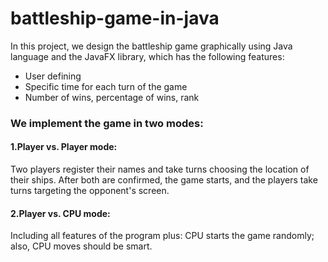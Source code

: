 # battleship-game-in-java
In this project, we design the battleship game graphically using Java language and the JavaFX library, which has the following features:
- User defining
- Specific time for each turn of the game
- Number of wins, percentage of wins, rank

### We implement the game in two modes:
#### 1.Player vs. Player mode:
Two players register their names and take turns choosing the location of their ships. After both are confirmed, the game starts, and the players take turns targeting the opponent's screen.
#### 2.Player vs. CPU mode:
Including all features of the program plus:
CPU starts the game randomly; also, CPU moves should be smart.

